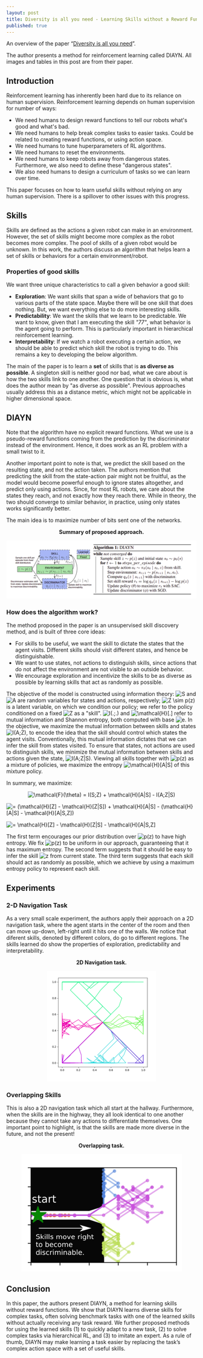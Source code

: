 ```yaml
---
layout: post
title: Diversity is all you need - Learning Skills without a Reward Function
published: true
---
```


An overview of the paper “[Diversity is all you need](https://arxiv.org/pdf/1802.06070.pdf)”.
<!--break-->
The author presents a method for reinforcement learning called DIAYN. All images and tables in this post are from their paper.

## Introduction

Reinforcement learning has inherently been hard due to its reliance on human supervision. Reinforcement learning depends on human supervision for number of ways:
* We need humans to design reward functions to tell our robots what's good and what's bad.
* We need humans to help break complex tasks to easier tasks. Could be related to creating reward functions, or using action space.
* We need humans to tune huperparameters of RL algorithms.
* We need humans to reset the environments.
* We need humans to keep robots away from dangerous states. Furthermore, we also need to define these "dangerous states".
* We also need humans to design a curriculum of tasks so we can learn over time.

This paper focuses on how to learn useful skills without relying on any human supervision. There is a spillover to other issues with this progress.

## Skills

Skills are defined as the actions a given robot can make in an environment. However, the set of skills might become more complex as the robot becomes more complex. The pool of skills of a given robot would be unknown. In this work, the authors discuss an algorithm that helps learn a set of skills or behaviors for a certain environment/robot.

### Properties of good skills

We want three unique characteristics to call a given behavior a good skill:
* **Exploration**: We want skills that span a wide of behaviors that go to various parts of the state space. Maybe there will be one skill that does nothing.  But, we want everything else to do more interesting skills.
* **Predictability**: We want the skills that we learn to be predictable. We want to know, given that I am executing the skill *"77"*, what behavior is the agent going to perform. This is particularly important in hierarchical reinforcement learning.
* **Interpretability**: If we watch a robot executing a certain action, we should be able to predict which skill the robot is trying to do. This remains a key to developing the below algorithm.

The main of the paper is to learn a **set** of skills that is **as diverse as possible**. A singleton skill is neither good nor bad, what we care about is how the two skills link to one another.
One question that is obvious is, what does the author mean by "as diverse as possible". Previous approaches usually address this as a distance metric, which might not be applicable in higher dimensional space.

## DIAYN

Note that the algorithm have no explicit reward functions. What we use is a pseudo-reward functions coming from the prediction by the discriminator instead of the environment. Hence, it does work as an RL problem with a small twist to it.

Another important point to note is that, we predict the skill based on the resulting state, and not the action taken. The authors mention that predicting the skill from the state-action pair might not be fruitful, as the model would become powerful enough to ignore states altogether, and predict only using actions. Since, for most RL robots, we care about the states they reach, and not exactly how they reach there. While in theory, the two should converge to similar behavior, in practice, using only states works significantly better.

The main idea is to maximize number of bits sent one of the networks.

<p align="center">
<b>Summary of proposed approach.</b>
</p>
<p align="center">
<img src="https://raw.githubusercontent.com/ramnathkumar181/ramnathkumar181.github.io/master/assets/Papers/1/Figure-5.png?raw=true" alt="Figure 5"/>
</p>

### How does the algorithm work?

The method proposed in the paper is an unsupervised skill discovery method, and is built of three core ideas:
* For skills to be useful, we want the skill to dictate the states that the agent visits. Different skills should visit different states, and hence be distinguishable.
* We want to use states, not actions to distinguish skills, since actions that do not affect the environment are not visible to an outside behavior.
* We encourage exploration and incentivize the skills to be as diverse as possible by learning skills that act as randomly as possible.

The objective of the model is constructed using information theory: <img src="https://latex.codecogs.com/svg.latex?S" title="S" /> and <img src="https://latex.codecogs.com/svg.latex?A" title="A" /> are random variables for states and actions, respectively; <img src="https://latex.codecogs.com/svg.latex?Z&space;\sim&space;p(z)" title="Z \sim p(z)" /> is a latent variable, on which we condition our policy; we refer to the policy conditioned on a fixed <img src="https://latex.codecogs.com/svg.latex?Z" title="Z" /> as a "skill". <img src="https://latex.codecogs.com/svg.latex?I(.;.)" title="I(.;.)" /> and <img src="https://latex.codecogs.com/svg.latex?\mathcal{H}[.]" title="\mathcal{H}[.]" /> refer to mutual information and Shannon entropy, both computed with base <img src="https://latex.codecogs.com/svg.latex?e" title="e" />. In the objective, we maximize the mutual information between skills and states <img src="https://latex.codecogs.com/svg.latex?I(A;Z)" title="I(A;Z)" />, to encode the idea that the skill should control which states the agent visits. Conventionally, this mutual information dictates that we can infer the skill from states visited. To ensure that states, not actions are used to distinguish skills, we minimize the mutual information between skills and actions given the state, <img src="https://latex.codecogs.com/svg.latex?I(A;Z|S)" title="I(A;Z|S)" />. Viewing all skills together with <img src="https://latex.codecogs.com/svg.latex?p(z)" title="p(z)" /> as a mixture of policies, we maximize the entropy <img src="https://latex.codecogs.com/svg.latex?\mathcal{H}[A|S]" title="\mathcal{H}[A|S]" /> of this mixture policy.

In summary, we maximize:
<p align="center">
<img src="https://latex.codecogs.com/svg.latex?\mathcal{F}(\theta)&space;=&space;I(S;Z)&space;&plus;&space;\mathcal{H}[A|S]&space;-&space;I(A;Z|S)" title="\mathcal{F}(\theta) = I(S;Z) + \mathcal{H}[A|S] - I(A;Z|S)" /><br/>

<img src="https://latex.codecogs.com/svg.latex?=&space;(\mathcal{H}[Z]&space;-&space;\mathcal{H}[Z|S])&space;&plus;&space;\mathcal{H}[A|S]&space;-&space;(\mathcal{H}[A|S]&space;-&space;\mathcal{H}[A|S,Z])" title="= (\mathcal{H}[Z] - \mathcal{H}[Z|S]) + \mathcal{H}[A|S] - (\mathcal{H}[A|S] - \mathcal{H}[A|S,Z])" /><br/>

<img src="https://latex.codecogs.com/svg.latex?=&space;\mathcal{H}[Z]&space;-&space;\mathcal{H}[Z|S]&space;-&space;\mathcal{H}[A|S,Z]" title="= \mathcal{H}[Z] - \mathcal{H}[Z|S] - \mathcal{H}[A|S,Z]" />
</p>

The first term encourages our prior distribution over <img src="https://latex.codecogs.com/svg.latex?p(z)" title="p(z)" /> to have high entropy. We fix <img src="https://latex.codecogs.com/svg.latex?p(z)" title="p(z)" /> to be uniform in our approach, guaranteeing that it has maximum entropy. The second term suggests that it should be easy to infer the skill <img src="https://latex.codecogs.com/svg.latex?z" title="z" /> from current state. The third term suggests that each skill should act as randomly as possible, which we achieve by using a maximum entropy policy to represent each skill.

## Experiments

### 2-D Navigation Task

As a very small scale experiment, the authors apply their approach on a 2D navigation task, where the agent starts in the center of the room and then can move up-down, left-right until it hits one of the walls. We notice that diferent skills, denoted by different colors, do go to different regions. The skills learned do show the properties of exploration, predictability and interpretability.

<p align="center">
<b>2D Navigation task.</b>
</p>
<p align="center">
<img src="https://raw.githubusercontent.com/ramnathkumar181/ramnathkumar181.github.io/master/assets/Papers/1/Figure-6.png?raw=true" alt="Figure 6"/>
</p>

### Overlapping Skills

This is also a 2D navigation task which all start at the hallway. Furthermore, when the skills are in the highway, they all look identical to one another because they cannot take any actions to differentiate themselves. One important point to highlight, is that the skills are made more diverse in the future, and not the present!

<p align="center">
<b>Overlapping task.</b>
</p>
<p align="center">
<img src="https://raw.githubusercontent.com/ramnathkumar181/ramnathkumar181.github.io/master/assets/Papers/1/Figure-7.png?raw=true" alt="Figure 7"/>
</p>

## Conclusion

In this paper, the authors present DIAYN, a method for learning skills without reward functions. We show
that DIAYN learns diverse skills for complex tasks, often solving benchmark tasks with one of the learned skills without actually receiving any task reward. We further proposed methods for using the
learned skills (1) to quickly adapt to a new task, (2) to solve complex tasks via hierarchical RL, and
(3) to imitate an expert. As a rule of thumb, DIAYN may make learning a task easier by replacing the
task’s complex action space with a set of useful skills.
